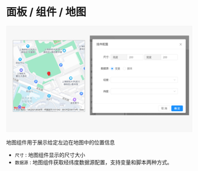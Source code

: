 # 面板 / 组件 / 地图

![Bittly 面板组件 地图预览与配置](res/2022071212093401.png)

地图组件用于展示给定左边在地图中的位置信息

- `尺寸` : 地图组件显示的尺寸大小
- `数据源` : 地图组件获取经纬度数据源配置，支持变量和脚本两种方式。